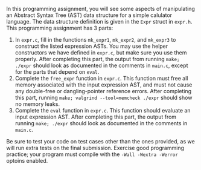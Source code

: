 In this programming assignment, you will see some aspects of manipulating an Abstract Syntax Tree (AST) data structure for a simple calulator language. The data structure definition is given in the `Expr` struct in `expr.h`. This programming assignment has 3 parts:

1. In `expr.c`, fill in the functions `mk_expr1`, `mk_expr2`, and `mk_expr3` to construct the listed expression ASTs. You may use the helper constructors we have defined in `expr.c`, but make sure you use them properly. After completing this part, the output from running `make; ./expr` should look as documented in the comments in `main.c`, except for the parts that depend on `eval`.
2. Complete the `free_expr` function in `expr.c`. This function must free all memory associated with the input expression AST, and must not cause any double-free or dangling-pointer reference errors. After completing this part, running `make; valgrind --tool=memcheck ./expr` should show no memory leaks.
3. Complete the `eval` function in `expr.c`. This function should evaluate an input expression AST. After completing this part, the output from running `make; ./expr` should look as documented in the comments in `main.c`.

Be sure to test your code on test cases other than the ones provided, as we will run extra tests on the final submission. Exercise good programming practice; your program must compile with the `-Wall -Wextra -Werror` optoins enabled.